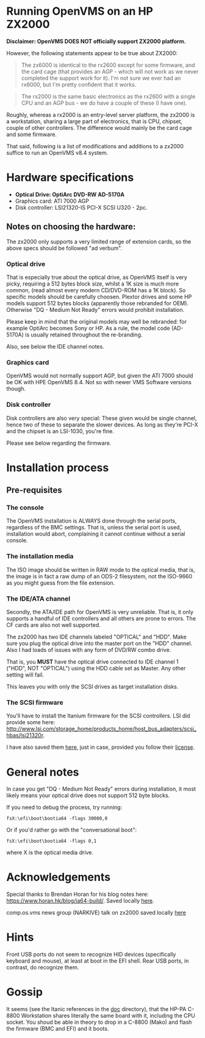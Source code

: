 # Running OpenVMS on an HP ZX2000 

**Disclaimer: OpenVMS DOES NOT officially support ZX2000 platform.**

However, the following statements appear to be true about ZX2000:
> The zx6000 is identical to the rx2600 except for some firmware, and the card
cage (that provides an AGP - which will not work as we never completed the
support work for it). I'm not sure we ever had an rx6000, but I'm pretty
confident that it works.

>The rx2000 is the same basic electronics as the rx2600 with a single CPU and
an AGP bus - we do have a couple of these (I have one).

Roughly, whereas a rx2000 is an entry-level server platform, the zx2000 is a
workstation, sharing a large part of electronics, that is CPU, chipset, couple
of other controllers. The difference would mainly be the card cage and some
firmware.

That said, following is a list of modifications and additions to a zx2000 suffice
to run an OpenVMS v8.4 system.
 
# Hardware specifications

* **Optical Drive: OptiArc DVD-RW AD-5170A**
* Graphics card: ATI 7000 AGP
* Disk controller: LSI21320-IS PCI-X SCSI U320 - 2pc.

## Notes on choosing the hardware:

The zx2000 only supports a very limited range of extension cards, so the above
specs should be followed "ad verbum". 

### Optical drive 
That is especially true about the optical drive, as OpenVMS itself is very picky,
requiring a 512 bytes block size, whilst a 1K size is much more common, (read
almost every modern CD/DVD-ROM has a 1K block). So specific models should be 
carefully choosen.
Plextor drives and some HP models support 512 bytes blocks (apparently
those rebranded for OEM). Otherwise "DQ - Medium Not Ready" errors would
prohibit installation.

Please keep in mind that the original models may well be rebranded: for example
OptiArc becomes Sony or HP. As a rule, the model code (AD-5170A) is usually
retained throughout the re-branding.

Also, see below the IDE channel notes.

### Graphics card
OpenVMS would not normally support AGP, but given the ATI 7000 should be OK with
HPE OpenVMS 8.4. Not so with newer VMS Software versions though. 

### Disk controller
Disk controllers are also very special: These given would be single channel,
hence two of these to separate the slower devices. As long as they're PCI-X
and the chipset is an LSI-1030, you're fine.

Please see below regarding the firmware.

# Installation process

## Pre-requisites

### The console
The OpenVMS installation is ALWAYS done through the serial ports, regardless of
the BMC settings. That is, unless the serial port is used, installation would
abort, complaining it cannot continue without a serial console.

### The installation media
The ISO image should be written in RAW mode to the optical media, that is, the
image is in fact a raw dump of an ODS-2 filesystem, not the ISO-9660 as you
might guess from the file extension. 

### The IDE/ATA channel
Secondly, the ATA/IDE path for OpenVMS is very unreliable. That is, it only
supports a handful of IDE controllers and all others are prone to errors.
The CF cards are also not well supported.

The zx2000 has two IDE channels labeled "OPTICAL" and "HDD". Make sure you plug the optical drive into the master port on the "HDD" channel. Also I had loads of issues with any form of DVD/RW combo drive.

That is, you **MUST** have the optical drive connected to IDE channel 1
("HDD", NOT "OPTICAL") using the HDD cable set as Master. Any other setting
will fail. 

This leaves you with only the SCSI drives as target installation disks.

### The SCSI firmware

You'll have to install the Itanium firmware for the SCSI controllers.
LSI did provide some here: http://www.lsi.com/storage_home/products_home/host_bus_adapters/scsi_hbas/lsi21320r.

I have also saved them [here](scsi-hba-firmware), just in case, provided you
follow their [license](license.txt).

# General notes

In case you get "DQ - Medium Not Ready" errors during installation, it most
likely means your optical drive does not support 512 byte blocks.

If you need to debug the process, try running:
```
fsX:\efi\boot\bootia64 -flags 30000,0
```

Or if you'd rather go with the "conversational boot":
```
fsX:\efi\boot\bootia64 -flags 0,1
```
where X is the optical media drive.

# Acknowledgements

Special thanks to Brendan Horan for his blog notes here: https://www.horan.hk/blog/ia64-build/. Saved locally [here](doc/Itanium%202%2C%20I%27ve%20got%20one%20by%20Brendan%20Horan.pdf).

comp.os.vms news group (NARKIVE) talk on zx2000 saved locally [here](doc/OpenVMS%20on%20zx2000%20or%20zx6000.pdf)

# Hints

Front USB ports do not seem to recognize HID devices (specifically keyboard and mouse), at least at boot in the EFI shell.
Rear USB ports, in contrast, do recognize them.

# Gossip

It seems (see the Itanic references in the [doc](doc/) directory), that the HP-PA C-8800 Workstation shares literally the same
board with it, including the CPU socket. You shoud be able in theory to drop in a C-8800 (Mako) and flash the firmware (BMC and EFI)
and it boots.

